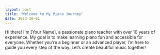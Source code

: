 ```yaml
---
layout: post
title: "Welcome to My Piano Journey"
date: 2023-10-01
---
```

Hi there! I'm [Your Name], a passionate piano teacher with over 10 years of experience. My goal is to make learning piano fun and accessible for everyone. Whether you're a beginner or an advanced player, I’m here to guide you every step of the way. Let’s create beautiful music together!
